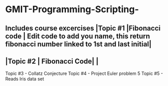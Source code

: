 # GMIT-Programming-Scripting-
Includes course excercises
|Topic #1 |Fibonacci code | Edit code to add you name, this return fibonacci number linked to 1st and last initial| 
------------------------------------------------------------------------------------------------------------------- 
|Topic #2 | Fibonacci Code|                                                                                        |
-------------------------------------------------------------------------------------------------------------------

Topic #3 - Collatz Conjecture 
Topic #4 - Project Euler problem 5 
Topic #5 - Reads Iris data set
